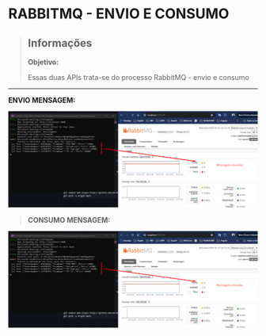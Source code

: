 # RABBITMQ - ENVIO E CONSUMO

> ## Informações
>
> **Objetivo:**     
>
> Essas duas APIs trata-se do processo RabbitMQ - envio e consumo

---
**ENVIO MENSAGEM:** 

<img src="https://github.com/abruno36/RabbitMQ/blob/master/AppOrderWorker/rabbitMQ_envio.png" alt="Protótipo"/>

> **CONSUMO MENSAGEM:** 

<img src="https://github.com/abruno36/RabbitMQ/blob/master/AppOrderWorker/rabbitMQ_envio.png" alt="Protótipo"/>
